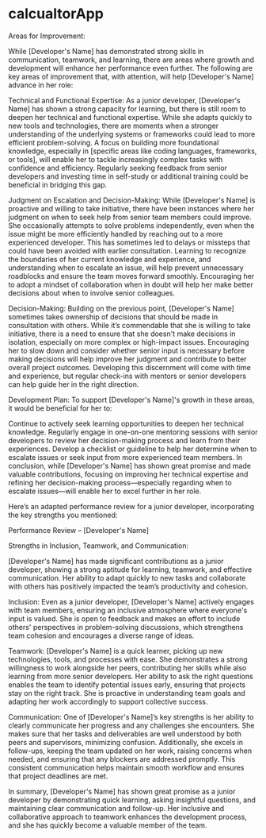 # calcualtorApp



Areas for Improvement:

While [Developer's Name] has demonstrated strong skills in communication, teamwork, and learning, there are areas where growth and development will enhance her performance even further. The following are key areas of improvement that, with attention, will help [Developer's Name] advance in her role:

Technical and Functional Expertise:
As a junior developer, [Developer's Name] has shown a strong capacity for learning, but there is still room to deepen her technical and functional expertise. While she adapts quickly to new tools and technologies, there are moments when a stronger understanding of the underlying systems or frameworks could lead to more efficient problem-solving. A focus on building more foundational knowledge, especially in [specific areas like coding languages, frameworks, or tools], will enable her to tackle increasingly complex tasks with confidence and efficiency. Regularly seeking feedback from senior developers and investing time in self-study or additional training could be beneficial in bridging this gap.

Judgment on Escalation and Decision-Making:
While [Developer's Name] is proactive and willing to take initiative, there have been instances where her judgment on when to seek help from senior team members could improve. She occasionally attempts to solve problems independently, even when the issue might be more efficiently handled by reaching out to a more experienced developer. This has sometimes led to delays or missteps that could have been avoided with earlier consultation. Learning to recognize the boundaries of her current knowledge and experience, and understanding when to escalate an issue, will help prevent unnecessary roadblocks and ensure the team moves forward smoothly. Encouraging her to adopt a mindset of collaboration when in doubt will help her make better decisions about when to involve senior colleagues.

Decision-Making:
Building on the previous point, [Developer's Name] sometimes takes ownership of decisions that should be made in consultation with others. While it’s commendable that she is willing to take initiative, there is a need to ensure that she doesn't make decisions in isolation, especially on more complex or high-impact issues. Encouraging her to slow down and consider whether senior input is necessary before making decisions will help improve her judgment and contribute to better overall project outcomes. Developing this discernment will come with time and experience, but regular check-ins with mentors or senior developers can help guide her in the right direction.

Development Plan:
To support [Developer's Name]'s growth in these areas, it would be beneficial for her to:

Continue to actively seek learning opportunities to deepen her technical knowledge.
Regularly engage in one-on-one mentoring sessions with senior developers to review her decision-making process and learn from their experiences.
Develop a checklist or guideline to help her determine when to escalate issues or seek input from more experienced team members.
In conclusion, while [Developer's Name] has shown great promise and made valuable contributions, focusing on improving her technical expertise and refining her decision-making process—especially regarding when to escalate issues—will enable her to excel further in her role.






Here’s an adapted performance review for a junior developer, incorporating the key strengths you mentioned:

Performance Review – [Developer's Name]

Strengths in Inclusion, Teamwork, and Communication:

[Developer's Name] has made significant contributions as a junior developer, showing a strong aptitude for learning, teamwork, and effective communication. Her ability to adapt quickly to new tasks and collaborate with others has positively impacted the team’s productivity and cohesion.

Inclusion:
Even as a junior developer, [Developer's Name] actively engages with team members, ensuring an inclusive atmosphere where everyone's input is valued. She is open to feedback and makes an effort to include others' perspectives in problem-solving discussions, which strengthens team cohesion and encourages a diverse range of ideas.

Teamwork:
[Developer's Name] is a quick learner, picking up new technologies, tools, and processes with ease. She demonstrates a strong willingness to work alongside her peers, contributing her skills while also learning from more senior developers. Her ability to ask the right questions enables the team to identify potential issues early, ensuring that projects stay on the right track. She is proactive in understanding team goals and adapting her work accordingly to support collective success.

Communication:
One of [Developer's Name]’s key strengths is her ability to clearly communicate her progress and any challenges she encounters. She makes sure that her tasks and deliverables are well understood by both peers and supervisors, minimizing confusion. Additionally, she excels in follow-ups, keeping the team updated on her work, raising concerns when needed, and ensuring that any blockers are addressed promptly. This consistent communication helps maintain smooth workflow and ensures that project deadlines are met.

In summary, [Developer's Name] has shown great promise as a junior developer by demonstrating quick learning, asking insightful questions, and maintaining clear communication and follow-up. Her inclusive and collaborative approach to teamwork enhances the development process, and she has quickly become a valuable member of the team.
